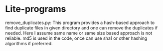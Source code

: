 # Lite-programs

remove_duplicates.py:
This program provides a hash-based approach to find duplicate files in given directory and one can remove the duplicates if needed. Here I assume same name or same size based approach is not reliable. md5 is used in the code, once can use sha1 or other hashing algorithms if preferred.
